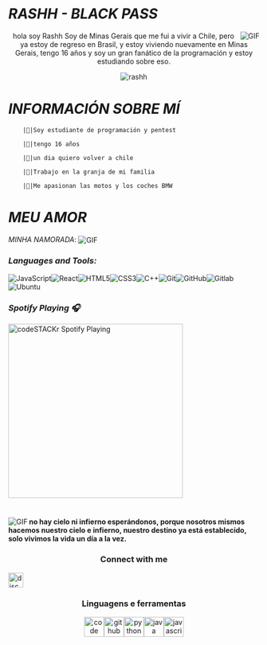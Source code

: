 















#                                                                     *RASHH - BLACK PASS*                               

<img align="right" alt="GIF" src="https://cdn.discordapp.com/attachments/784794074531364894/785040894578786304/e605bff4647a133f17044335c7fbdd02.gif" />

<p align="center">hola soy Rashh Soy de Minas Gerais que me fui a vivir a Chile, pero ya estoy de regreso en Brasil, y estoy viviendo nuevamente en Minas Gerais, tengo 16 años y soy un gran fanático de la programación y estoy estudiando sobre eso.</p>

<p align="center"> <img src="https://komarev.com/ghpvc/?username=rashhy&color=1E00FF" alt="rashh" /> </p>

#                                                                   *INFORMACIÓN SOBRE MÍ* 

        |🔰|Soy estudiante de programación y pentest

        |🔰|tengo 16 años

        |🔰|un dia quiero volver a chile 

        |🔰|Trabajo en la granja de mi familia

        |🔰|Me apasionan las motos y los coches BMW

#                                   *MEU AMOR*

*MINHA NAMORADA*:
<img align="center" alt="GIF" src="https://cdn.discordapp.com/attachments/784945382736134165/785395830328262666/ce5d57bd-571b-48ea-a7fd-d7d59a13875a.gif" />



     
###  *Languages and Tools:*
![JavaScript](https://img.shields.io/badge/-JavaScript-black?style=flat-square&logo=javascript)![React](https://img.shields.io/badge/-React-black?style=flat-square&logo=react)![HTML5](https://img.shields.io/badge/-HTML5-black?style=flat-square&logo=html5&logoColor=white)![CSS3](https://img.shields.io/badge/-CSS3-black?style=flat-square&logo=css3)![C++](https://img.shields.io/badge/-C++-black?style=flat-square&logo=c)![Git](https://img.shields.io/badge/-Git-black?style=flat-square&logo=git)![GitHub](https://img.shields.io/badge/-GitHub-black?style=flat-square&logo=github)![Gitlab](https://img.shields.io/badge/-Gitlab-black?style=flat-square&logo=gitlab)![Ubuntu](https://img.shields.io/badge/-Ubuntu-black?style=flat-square&logo=ubuntu)

### *Spotify Playing 🎧*

[<img src="https://now-playing-codeSTACKr.vercel.app/api/spotify-playing" alt="codeSTACKr Spotify Playing" width="350" />](https://open.spotify.com/track/7mcdgAXmb35dakBnfDIv3q?si=sctTCqEwTD6PcF0FkwtRwQ)

#

<img align="left" alt="GIF" src="https://cdn.discordapp.com/attachments/784794074531364894/785042896575266826/Anime_12.gif" />

**no hay cielo ni infierno esperándonos, porque nosotros mismos hacemos nuestro cielo e infierno, nuestro destino ya está establecido, solo vivimos la vida un día a la vez.**

<h3 align="center">Connect with me</h3>

<p align="center">

<a href="/" target="blank"><img align="center" src="https://simpleicons.org/icons/discord.svg" alt="discord" height="30" width="30"/></a>

</p>


<h3 align="center">Linguagens e ferramentas</h3>
<p align="center"><img src="https://simpleicons.org/icons/visualstudiocode.svg" title="Visual Studio Code" alt="code" width="40" height="40"/><img src="https://simpleicons.org/icons/github.svg" title="GitHub" alt="github" width="40" height="40"/><img src="https://simpleicons.org/icons/python.svg" title="Python" alt="python" width="40" height="40"/><img src="https://simpleicons.org/icons/java.svg" title="Java" alt="java" width="40" height="40"/><img src="https://simpleicons.org/icons/javascript.svg" title="JavaScript" alt="javascript" width="40" height="40"/></p>
